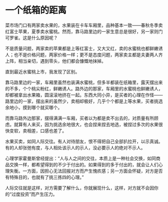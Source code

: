 # 一个纸箱的距离

菜市场门口有两家卖水果的，水果装在卡车车厢里，品种基本一致——春秋冬季卖红富士苹果，夏季卖水蜜桃。然而，靠马路里边的一家生意总是很好，另一家则门可罗雀。这是什么原因呢？ 

不是质量问题，两家卖的苹果都是上等红富士，又大又红，卖的水蜜桃也都鲜嫩诱人；也不是价格问题，两家价格一样；更不是态度问题，两家卖主都是夫妻两人齐上阵，相当亲切，遇到零头，他们都会慷慨地抹掉。 

直到最近水蜜桃上市，我发现了区别。 

靠马路里边的一家，车厢里虽然也装满水蜜桃，但多半都装在纸箱里，露天摆出来的不多，个个桃尖粉红，鲜嫩诱人。路外边的那家，车厢里的水蜜桃也鲜嫩诱人，却都被拿出水果箱，圆滚滚地挤在一起。东西大同小异，是买者的心理在作怪——路里边的一家，摆出来的虽然少，卖相却极好，几乎个个都是上等水果，买者挑选余地小，摸到哪个就买哪个。 

而靠马路外边那家，摆得满满一车厢，买者以为都是卖不出去的，对质量有所顾虑。就算有人来买，因为挑选余地很大，也会捏来捏去地选，被捏过多次的水果很快变软，卖相差，口感也差了。 

水果买卖，如同人际交往。有人对待朋友，恨不得把自己全部扒拉开，以示真诚。有的人却张弛有度，与人相处该示人的示人，没必要示人的绝对不示人。 

心理学家霍曼斯曾经提出：“人与人之间的交往，本质上是一种社会交换，如同商品交换一样，都希望得到的不少于付出的。如果得到的多于付出的，就会让人们心理失衡。一方面，因担心无法回报对方而产生愧疚感；另一方面会怀疑，对方是否有特殊目的，也就有了挑三拣四的心理。” 

人际交往就是这样，对方需要了解什么，你就展现什么，这样，对方就不会因你的“过度投资”而产生压力。